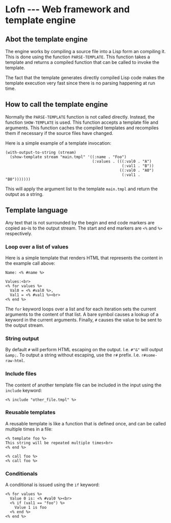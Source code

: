 # Lofn --- Web framework and template engine

## Abot the template engine

The engine works by compiling a source file into a Lisp form an
compiling it. This is done using the function `PARSE-TEMPLATE`. This
function takes a template and returns a compiled function that can be
called to invoke the template.

The fact that the template generates directly compiled Lisp code makes
the template execution very fast since there is no parsing happening
at run time.

## How to call the template engine

Normally the `PARSE-TEMPLATE` function is not called directly.
Instead, the function `SHOW-TEMPLATE` is used. This function accepts a
template file and arguments. This function caches the compiled
templates and recompiles them if necessary if the source files have
changed.

Here is a simple example of a template invocation:

```
(with-output-to-string (stream)
  (show-template stream "main.tmpl" '((:name . "Foo")
                                      (:values . (((:val0 . "A")
                                                   (:val1 . "B"))
                                                  ((:val0 . "A0")
                                                   (:val1 . "B0")))))))
```

This will apply the argument list to the template `main.tmpl` and
return the output as a string.

## Template language

Any text that is not surrounded by the begin and end code markers are
copied as-is to the output stream. The start and end markers are `<%`
and `%>` respectively.

### Loop over a list of values

Here is a simple template that renders HTML that represents the
content in the example call above:

```
Name: <% #name %>

Values:<br>
<% for values %>
  Val0 = <% #val0 %>,
  Val1 = <% #val1 %><br>
<% end %>
```

The `for` keyword loops over a list and for each iteration sets the
current arguments to the content of that list. A bare symbol causes a
lookup of a keyword in the current arguments. Finally, `#` causes the
value to be sent to the output stream.

### String output

By default `#` will perform HTML escaping on the output. I.e. `#"&"`
will output `&amp;`. To output a string without escaping, use the `r#`
prefix. I.e. `r#some-raw-html`.

### Include files

The content of another template file can be included in the input
using the `include` keyword:

```
<% include "other_file.tmpl" %>
```

### Reusable templates

A reusable template is like a function that is defined once, and can
be called multiple times in a file:

```
<% template foo %>
This string will be repeated multiple times<br>
<% end %>

<% call foo %>
<% call foo %>
```

### Conditionals

A conditional is issued using the `if` keyword:

```
<% for values %>
  Value 0 is: <% #val0 %><br>
  <% if (val1 == "foo") %>
    Value 1 is foo
  <% end %>
<% end %>
```

